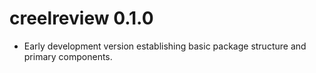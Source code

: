 # creelreview 0.1.0

* Early development version establishing basic package structure and primary components.
